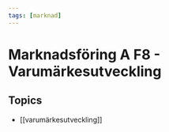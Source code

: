 ```yaml
---
tags: [marknad]
---
```

# Marknadsföring A F8 - Varumärkesutveckling

## Topics
- [[varumärkesutveckling]]